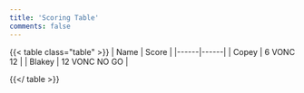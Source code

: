 ```yaml
---
title: 'Scoring Table'
comments: false
---
```


{{< table class="table" >}}
| Name | Score |
|------|------|
| Copey | 6 VONC 12 |
| Blakey | 12 VONC NO GO |

{{</ table >}}